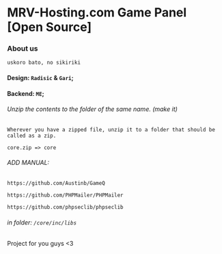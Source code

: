 # MRV-Hosting.com Game Panel [Open Source]

### About us
``uskoro bato, no sikiriki``

#### Design: `Radisic` & `Gari`;
#### Backend: `ME`;


###### Unzip the contents to the folder of the same name. (make it)

``Wherever you have a zipped file, unzip it to a folder that should be called as a zip.``

``core.zip => core``


###### ADD MANUAL:

``https://github.com/Austinb/GameQ``

``https://github.com/PHPMailer/PHPMailer``

``https://github.com/phpseclib/phpseclib``

###### in folder: ``/core/inc/libs``


Project for you guys <3
